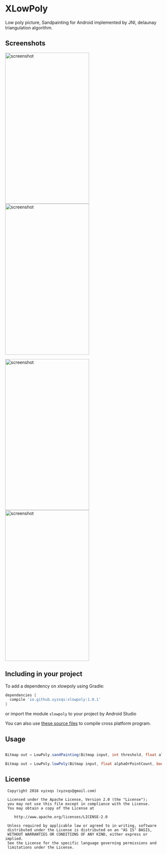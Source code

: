 # XLowPoly
Low poly picture, Sandpainting for Android implemented by JNI, delaunay triangulation algorithm.

## Screenshots

<img src="/screenshots/lowpoly0.png" alt="screenshot" title="screenshot" width="270" height="486" /> <img src="/screenshots/lowpoly1.png" alt="screenshot" title="screenshot" width="270" height="486" />

<img src="/screenshots/lowpoly2.png" alt="screenshot" title="screenshot" width="270" height="486" /> <img src="/screenshots/lowpoly3.png" alt="screenshot" title="screenshot" width="270" height="486" />

## Including in your project

To add a dependency on xlowpoly using Gradle:

```gradle
dependencies {
  compile 'io.github.xyzxqs:xlowpoly:1.0.1'
}
```

or import the module `xlowpoly` to your project by Android Studio

You can also use [these source files](./xlowpoly/src/main/jni/) to compile cross platform program.

## Usage

```java

Bitmap out = LowPoly.sandPainting(Bitmap input, int threshold, float alphaOrPointCount);

Bitmap out = LowPoly.lowPoly(Bitmap input, float alphaOrPointCount, boolean fill); 

```

## License

     Copyright 2016 xyzxqs (xyzxqs@gmail.com)

     Licensed under the Apache License, Version 2.0 (the "License");
     you may not use this file except in compliance with the License.
     You may obtain a copy of the License at

        http://www.apache.org/licenses/LICENSE-2.0

     Unless required by applicable law or agreed to in writing, software
     distributed under the License is distributed on an "AS IS" BASIS,
     WITHOUT WARRANTIES OR CONDITIONS OF ANY KIND, either express or implied.
     See the License for the specific language governing permissions and
     limitations under the License.
